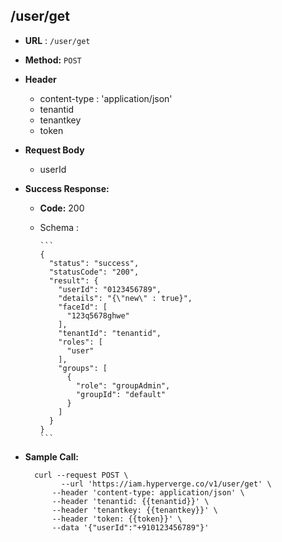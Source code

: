 ## /user/get


* **URL** : `/user/get`
  
* **Method:** `POST`

* **Header**
	
	- content-type : 'application/json'
	- tenantid 
	- tenantkey
	- token
	
* **Request Body**

	- userId
  
* **Success Response:**

  * **Code:** 200 <br />
  * Schema : 
		
		```	
		{
		  "status": "success",
		  "statusCode": "200",
		  "result": {
		    "userId": "0123456789",
		    "details": "{\"new\" : true}",
		    "faceId": [
		      "123q5678ghwe"
		    ],
		    "tenantId": "tenantid",
		    "roles": [
		      "user"
		    ],
		    "groups": [
		      {
		        "role": "groupAdmin",
		        "groupId": "default"
		      }
		    ]
		  }
		}
		```
	

* **Sample Call:**

   	
    	curl --request POST \
  			  --url 'https://iam.hyperverge.co/v1/user/get' \
            --header 'content-type: application/json' \
            --header 'tenantid: {{tenantid}}' \
            --header 'tenantkey: {{tenantkey}}' \
            --header 'token: {{token}}' \
            --data '{"userId":"+910123456789"}'
    	
    	
